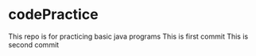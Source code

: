 # codePractice
This repo is for practicing basic java programs
This is first commit
This is second commit
